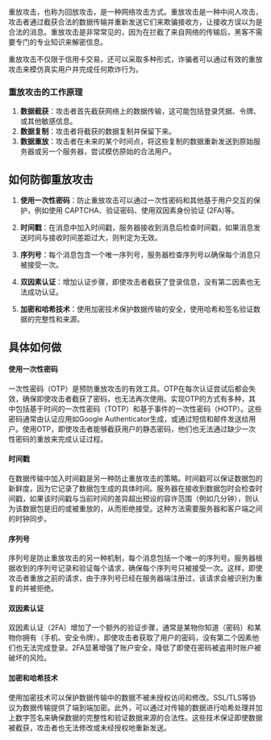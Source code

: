 重放攻击，也称为回放攻击，是一种网络攻击方式。重放攻击是一种中间人攻击，攻击者通过截获合法的数据传输并重新发送它们来欺骗接收方，让接收方误以为是合法的消息。重放攻击是非常常见的，因为在拦截了来自网络的传输后，黑客不需要专门的专业知识来解密信息。

重放攻击不仅限于信用卡交易，还可以采取多种形式，诈骗者可以通过有效的重放攻击来模仿真实用户并完成任何欺诈行为。

### 重放攻击的工作原理

1. **数据截获**：攻击者首先截获网络上的数据传输，这可能包括登录凭据、令牌、或其他敏感信息。
2. **数据复制**：攻击者将截获的数据复制并保留下来。
3. **数据重放**：攻击者在未来的某个时间点，将这些复制的数据重新发送到原始服务器或另一个服务器，尝试模仿原始的合法用户。

## 如何防御重放攻击

1. **使用一次性密码**：防止重放攻击可以通过一次性密码和其他基于用户交互的保护，例如使用 CAPTCHA、验证密码、使用双因素身份验证 (2FA)等。

2. **时间戳**：在消息中加入时间戳，服务器接收到消息后检查时间戳，如果消息发送时间与接收时间差距过大，则判定为无效。

3. **序列号**：每个消息包含一个唯一序列号，服务器检查序列号以确保每个消息只被接受一次。

4. **双因素认证**：增加认证步骤，即使攻击者截获了登录信息，没有第二因素也无法成功认证。

5. **加密和哈希技术**：使用加密技术保护数据传输的安全，使用哈希和签名验证数据的完整性和来源。

## 具体如何做

#### 使用一次性密码
一次性密码（OTP）是预防重放攻击的有效工具。OTP在每次认证尝试后都会失效，确保即使攻击者截获了密码，也无法再次使用。实现OTP的方式有多种，其中包括基于时间的一次性密码（TOTP）和基于事件的一次性密码（HOTP）。这些密码通常由认证应用如Google Authenticator生成，或通过短信和邮件发送给用户。使用OTP，即使攻击者能够截获用户的静态密码，他们也无法通过缺少一次性密码的重放来完成认证过程。

#### 时间戳
在数据传输中加入时间戳是另一种防止重放攻击的策略。时间戳可以保证数据包的新鲜度，因为它记录了数据包生成的具体时间。服务器在接收到数据包时会检查时间戳，如果该时间戳与当前时间的差异超出预设的容许范围（例如几分钟），则认为该数据包是旧的或被重放的，从而拒绝接受。这种方法需要服务器和客户端之间的时钟同步。

#### 序列号
序列号是防止重放攻击的另一种机制，每个消息包括一个唯一的序列号。服务器根据收到的序列号记录和验证每个请求，确保每个序列号只被接受一次。这样，即使攻击者重放之前的请求，由于序列号已经在服务器端注册过，该请求会被识别为重复的并被拒绝。

#### 双因素认证
双因素认证（2FA）增加了一个额外的验证步骤，通常是某物你知道（密码）和某物你拥有（手机、安全令牌）。即使攻击者获取了用户的密码，没有第二个因素他们也无法完成登录。2FA显著增强了账户安全，降低了即使在密码被盗用时账户被破坏的风险。

#### 加密和哈希技术
使用加密技术可以保护数据传输中的数据不被未授权访问和修改。SSL/TLS等协议为数据传输提供了端到端加密。此外，可以通过对传输的数据进行哈希处理并加上数字签名来确保数据的完整性和验证数据来源的合法性。这些技术保证即使数据被截获，攻击者也无法修改或未经授权地重新发送。
